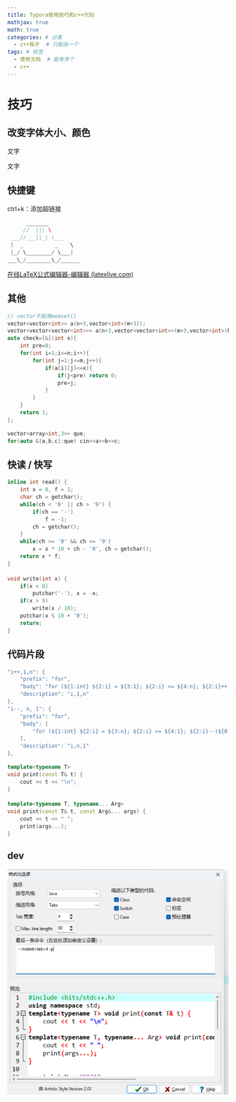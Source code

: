 ```yaml
---
title: Typora使用技巧和c++代码
mathjax: true
math: true
categories: # 分类
  - c++板子  # 只能由一个
tags: # 标签
  - 使用文档  # 能有多个
  - c++
---
```


# 技巧

<!-- more -->

## 改变字体大小、颜色

<span style='color:文字颜色;background:背景颜色;font-size:文字大小;font-family:字体;'>文字</span>

<span style='color:文字颜色;background:背景颜色;font-size:文字大小;font-family:宋体;'>文字</span>

## 快捷键

ctrl+k：添加超链接

```cpp
      _______
     //  ||\ \
 ___//___||_\ \___
 )  _          _    \
 |_/ \________/ \___|
___\_/________\_/______
```

[在线LaTeX公式编辑器-编辑器 (latexlive.com)](https://www.latexlive.com/##)

## 其他

```cpp
// vector不能用memset()
vector<vector<int>> a(n+3,vector<int>(m+3));
vector<vector<vector<int>>> a(n+3,vector<vector<int>>(m+3,vector<int>(h+3)));
auto check=[&](int x){
    int pre=0;
    for(int i=1;i<=n;i++){
        for(int j=1;j<=m;j++){
            if(a[i][j]<=x){
                if(j<pre) return 0;
                pre=j;
            }
        }
    }
    return 1;
};
```

```cpp
vector<array<int,3>> que;
for(auto &[a,b,c]:que) cin>>a>>b>>c;
```

## 快读 / 快写

```cpp
inline int read() {
	int x = 0, f = 1;
	char ch = getchar();
	while(ch < '0' || ch > '9') {
		if(ch == '-')
			f = -1;
		ch = getchar();
	}
	while(ch >= '0' && ch <= '9')
		x = x * 10 + ch - '0', ch = getchar();
	return x * f;
}

void write(int x) {
	if(x < 0)
		putchar('-'), x = -x;
	if(x > 9)
		write(x / 10);
	putchar(x % 10 + '0');
	return;
}
```



## 代码片段

```cpp
"i++,1,n": {
    "prefix": "for",
    "body": "for (${1:int} ${2:i} = ${3:1}; ${2:i} <= ${4:n}; ${2:i}++)${0:}",
    "description": "i,1,n"
},
"i--, n, 1": {
    "prefix": "for",
    "body": [
        "for (${1:int} ${2:i} = ${3:n}; ${2:i} >= ${4:1}; ${2:i}--)${0:}"
    ],
    "description": "i,n,1"
},
```

```cpp
template<typename T>
void print(const T& t) {
    cout << t << "\n";
}

template<typename T, typename... Arg>
void print(const T& t, const Arg&... args) {
    cout << t << " ";
    print(args...);
}
```

## dev

![image-20250506120509588](../../images/image-20250506120509588.png)
